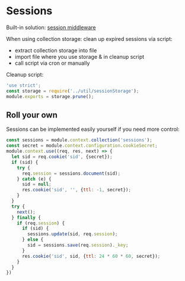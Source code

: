 # Sessions

Built-in solution: [session middleware]()

When using collection storage: clean up expired sessions via script:

* extract collection storage into file
* import file where you use storage & in cleanup script
* call script via cron or manually

Cleanup script:
```js
'use strict';
const storage = require('../util/sessionStorage');
module.exports = storage.prune();
```

## Roll your own

Sessions can be implemented easily yourself if you need more control:
```js
const sessions = module.context.collection('sessions');
const secret = module.context.configuration.cookieSecret;
module.context.use((req, res, next) => {
  let sid = req.cookie('sid', {secret});
  if (sid) {
    try {
      req.session = sessions.document(sid);
    } catch (e) {
      sid = null;
      res.cookie('sid', '', {ttl: -1, secret});
    }
  }
  try {
    next();
  } finally {
    if (req.session) {
      if (sid) {
        sessions.update(sid, req.session);
      } else {
        sid = sessions.save(req.session)._key;
      }
      res.cookie('sid', sid, {ttl: 24 * 60 * 60, secret});
    }
  }
})
```
